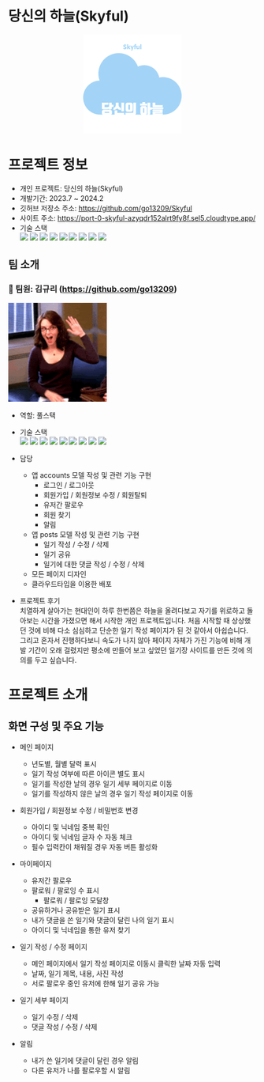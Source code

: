 # 당신의 하늘(Skyful)

<p align="center"><img src=".\skyful_readme_img\logo.png" height="200"></p>

# 프로젝트 정보

- 개인 프로젝트: 당신의 하늘(Skyful)
- 개발기간: 2023.7 ~ 2024.2
- 깃허브 저장소 주소: https://github.com/go13209/Skyful
- 사이트 주소: https://port-0-skyful-azyqdr152alrt9fy8f.sel5.cloudtype.app/
- 기술 스택  
  <img src="https://img.shields.io/badge/python-3776AB?style=for-the-badge&logo=python&logoColor=white">
  <img src="https://img.shields.io/badge/django-092E20?style=for-the-badge&logo=django&logoColor=white">
  <img src="https://img.shields.io/badge/sqlite-003B57?style=for-the-badge&logo=sqlite&logoColor=white">
  <img src="https://img.shields.io/badge/html5-E34F26?style=for-the-badge&logo=html5&logoColor=white">
  <img src="https://img.shields.io/badge/css3-1572B6?style=for-the-badge&logo=css3&logoColor=white">
  <img src="https://img.shields.io/badge/javascript-F7DF1E?style=for-the-badge&logo=javascript&logoColor=white">
  <img src="https://img.shields.io/badge/axios-5A29E4?style=for-the-badge&logo=axios&logoColor=white">
  <img src="https://img.shields.io/badge/bootstrap-7952B3?style=for-the-badge&logo=bootstrap&logoColor=white">
  <img src="https://img.shields.io/badge/github-181717?style=for-the-badge&logo=github&logoColor=white">

## 팀 소개

### 🍊 팀원: 김규리 (https://github.com/go13209)

<img src=".\skyful_readme_img\profile.gif" height="200">

- 역할: 풀스택
- 기술 스택  
  <img src="https://img.shields.io/badge/python-3776AB?style=for-the-badge&logo=python&logoColor=white">
  <img src="https://img.shields.io/badge/django-092E20?style=for-the-badge&logo=django&logoColor=white">
  <img src="https://img.shields.io/badge/sqlite-003B57?style=for-the-badge&logo=sqlite&logoColor=white">
  <img src="https://img.shields.io/badge/html5-E34F26?style=for-the-badge&logo=html5&logoColor=white">
  <img src="https://img.shields.io/badge/css3-1572B6?style=for-the-badge&logo=css3&logoColor=white">
  <img src="https://img.shields.io/badge/javascript-F7DF1E?style=for-the-badge&logo=javascript&logoColor=white">
  <img src="https://img.shields.io/badge/axios-5A29E4?style=for-the-badge&logo=axios&logoColor=white">
  <img src="https://img.shields.io/badge/bootstrap-7952B3?style=for-the-badge&logo=bootstrap&logoColor=white">
  <img src="https://img.shields.io/badge/github-181717?style=for-the-badge&logo=github&logoColor=white">

- 담당
  - 앱 accounts 모델 작성 및 관련 기능 구현
    - 로그인 / 로그아웃
    - 회원가입 / 회원정보 수정 / 회원탈퇴
    - 유저간 팔로우
    - 회원 찾기
    - 알림
  - 앱 posts 모델 작성 및 관련 기능 구현
    - 일기 작성 / 수정 / 삭제
    - 일기 공유
    - 일기에 대한 댓글 작성 / 수정 / 삭제
  - 모든 페이지 디자인
  - 클라우드타입을 이용한 배포
- 프로젝트 후기  
  치열하게 살아가는 현대인이 하루 한번쯤은 하늘을 올려다보고 자기를 위로하고 돌아보는 시간을 가졌으면 해서 시작한 개인 프로젝트입니다. 처음 시작할 때 상상했던 것에 비해 다소 심심하고 단순한 일기 작성 페이지가 된 것 같아서 아쉽습니다. 그리고 혼자서 진행하다보니 속도가 나지 않아 페이지 자체가 가진 기능에 비해 개발 기간이 오래 걸렸지만 평소에 만들어 보고 싶었던 일기장 사이트를 만든 것에 의의를 두고 싶습니다.

# 프로젝트 소개

## 화면 구성 및 주요 기능

- 메인 페이지

  - 년도별, 월별 달력 표시
  - 일기 작성 여부에 따른 아이콘 별도 표시
  - 일기를 작성한 날의 경우 일기 세부 페이지로 이동
  - 일기를 작성하지 않은 날의 경우 일기 작성 페이지로 이동

- 회원가입 / 회원정보 수정 / 비밀번호 변경

  - 아이디 및 닉네임 중복 확인
  - 아이디 및 닉네임 글자 수 자동 체크
  - 필수 입력칸이 채워질 경우 자동 버튼 활성화

- 마이페이지

  - 유저간 팔로우
  - 팔로워 / 팔로잉 수 표시
    - 팔로워 / 팔로잉 모달창
  - 공유하거나 공유받은 일기 표시
  - 내가 댓글을 쓴 일기와 댓글이 달린 나의 일기 표시
  - 아이디 및 닉네임을 통한 유저 찾기

- 일기 작성 / 수정 페이지

  - 메인 페이지에서 일기 작성 페이지로 이동시 클릭한 날짜 자동 입력
  - 날짜, 일기 제목, 내용, 사진 작성
  - 서로 팔로우 중인 유저에 한해 일기 공유 가능

- 일기 세부 페이지

  - 일기 수정 / 삭제
  - 댓글 작성 / 수정 / 삭제

- 알림
  - 내가 쓴 일기에 댓글이 달린 경우 알림
  - 다른 유저가 나를 팔로우할 시 알림
